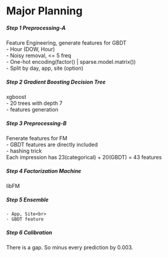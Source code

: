 Major Planning
===================

##### Step 1 Preprocessing-A
Feature Engineering, generate features for GBDT<br>
	- Hour (DOW, Hour)<br>
	- Noisy removal, <= 5 freq<br>
	- One-hot encoding(factor() | sparse.model.matrix())<br>
	- Split by day, app, site (option)<br>

##### Step 2 Gradient Boosting Decision Tree
xgboost<br>
	- 20 trees with depth 7<br>
	- features generation<br>

##### Step 3 Preprocessing-B
Fenerate features for FM<br>
	- GBDT features are directly included<br>
	- hashing trick<br>
Each impression has 23(categorical) + 20(GBDT) = 43 features<br>

##### Step 4 Factorization Machine
libFM<br>

##### Step 5 Ensemble
	- App, Site<br>
	- GBDT feature

##### Step 6 Calibration
There is a gap. So minus every prediction by 0.003.<br>